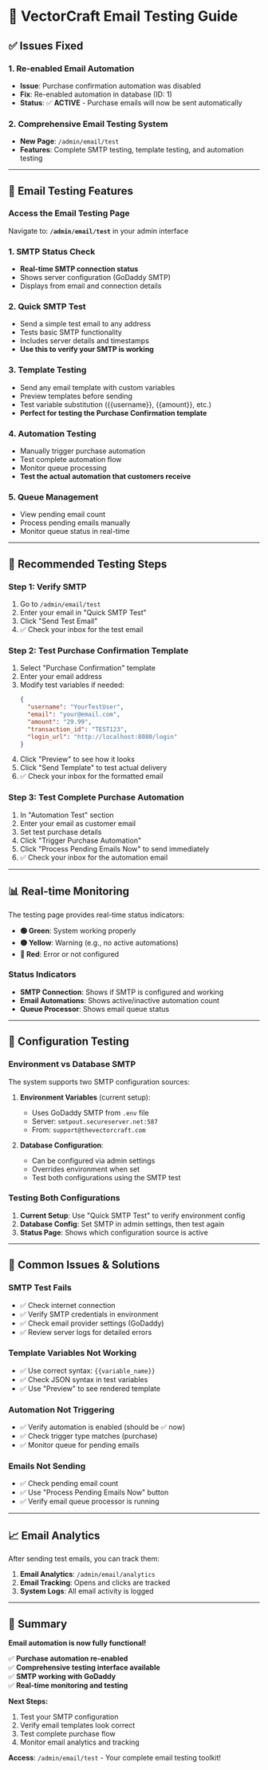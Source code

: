 # 📧 VectorCraft Email Testing Guide

## ✅ Issues Fixed

### 1. **Re-enabled Email Automation** 
- **Issue**: Purchase confirmation automation was disabled
- **Fix**: Re-enabled automation in database (ID: 1)
- **Status**: ✅ **ACTIVE** - Purchase emails will now be sent automatically

### 2. **Comprehensive Email Testing System**
- **New Page**: `/admin/email/test` 
- **Features**: Complete SMTP testing, template testing, and automation testing

---

## 🧪 Email Testing Features

### **Access the Email Testing Page**
Navigate to: **`/admin/email/test`** in your admin interface

### **1. SMTP Status Check**
- **Real-time SMTP connection status**
- Shows server configuration (GoDaddy SMTP)
- Displays from email and connection details

### **2. Quick SMTP Test**
- Send a simple test email to any address
- Tests basic SMTP functionality
- Includes server details and timestamps
- **Use this to verify your SMTP is working**

### **3. Template Testing**
- Send any email template with custom variables
- Preview templates before sending
- Test variable substitution ({{username}}, {{amount}}, etc.)
- **Perfect for testing the Purchase Confirmation template**

### **4. Automation Testing**
- Manually trigger purchase automation
- Test complete automation flow
- Monitor queue processing
- **Test the actual automation that customers receive**

### **5. Queue Management**
- View pending email count
- Process pending emails manually
- Monitor queue status in real-time

---

## 🎯 Recommended Testing Steps

### **Step 1: Verify SMTP**
1. Go to `/admin/email/test`
2. Enter your email in "Quick SMTP Test"
3. Click "Send Test Email"
4. ✅ Check your inbox for the test email

### **Step 2: Test Purchase Confirmation Template**
1. Select "Purchase Confirmation" template
2. Enter your email address
3. Modify test variables if needed:
   ```json
   {
     "username": "YourTestUser",
     "email": "your@email.com",
     "amount": "29.99",
     "transaction_id": "TEST123",
     "login_url": "http://localhost:8080/login"
   }
   ```
4. Click "Preview" to see how it looks
5. Click "Send Template" to test actual delivery
6. ✅ Check your inbox for the formatted email

### **Step 3: Test Complete Purchase Automation**
1. In "Automation Test" section
2. Enter your email as customer email
3. Set test purchase details
4. Click "Trigger Purchase Automation"
5. Click "Process Pending Emails Now" to send immediately
6. ✅ Check your inbox for the automation email

---

## 📊 Real-time Monitoring

The testing page provides real-time status indicators:

- **🟢 Green**: System working properly
- **🟡 Yellow**: Warning (e.g., no active automations)
- **🔴 Red**: Error or not configured

### **Status Indicators**
- **SMTP Connection**: Shows if SMTP is configured and working
- **Email Automations**: Shows active/inactive automation count
- **Queue Processor**: Shows email queue status

---

## 🔧 Configuration Testing

### **Environment vs Database SMTP**
The system supports two SMTP configuration sources:

1. **Environment Variables** (current setup):
   - Uses GoDaddy SMTP from `.env` file
   - Server: `smtpout.secureserver.net:587`
   - From: `support@thevectorcraft.com`

2. **Database Configuration**:
   - Can be configured via admin settings
   - Overrides environment when set
   - Test both configurations using the SMTP test

### **Testing Both Configurations**
1. **Current Setup**: Use "Quick SMTP Test" to verify environment config
2. **Database Config**: Set SMTP in admin settings, then test again
3. **Status Page**: Shows which configuration source is active

---

## 🚨 Common Issues & Solutions

### **SMTP Test Fails**
- ✅ Check internet connection
- ✅ Verify SMTP credentials in environment
- ✅ Check email provider settings (GoDaddy)
- ✅ Review server logs for detailed errors

### **Template Variables Not Working**
- ✅ Use correct syntax: `{{variable_name}}`
- ✅ Check JSON syntax in test variables
- ✅ Use "Preview" to see rendered template

### **Automation Not Triggering**
- ✅ Verify automation is enabled (should be ✅ now)
- ✅ Check trigger type matches (purchase)
- ✅ Monitor queue for pending emails

### **Emails Not Sending**
- ✅ Check pending email count
- ✅ Use "Process Pending Emails Now" button
- ✅ Verify email queue processor is running

---

## 📈 Email Analytics

After sending test emails, you can track them:

1. **Email Analytics**: `/admin/email/analytics`
2. **Email Tracking**: Opens and clicks are tracked
3. **System Logs**: All email activity is logged

---

## 🎉 Summary

**Email automation is now fully functional!** 

✅ **Purchase automation re-enabled**  
✅ **Comprehensive testing interface available**  
✅ **SMTP working with GoDaddy**  
✅ **Real-time monitoring and testing**  

**Next Steps:**
1. Test your SMTP configuration
2. Verify email templates look correct
3. Test complete purchase flow
4. Monitor email analytics and tracking

**Access**: `/admin/email/test` - Your complete email testing toolkit!